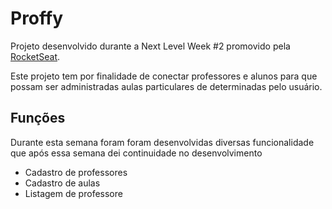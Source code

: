 # Proffy

Projeto desenvolvido durante a Next Level Week #2 promovido pela [RocketSeat](https://rocketseat.com.br/).

Este projeto tem por finalidade de conectar professores e alunos para que possam ser administradas aulas particulares de determinadas pelo usuário.

## Funções

Durante esta semana foram foram desenvolvidas diversas funcionalidade que após essa semana dei continuidade no desenvolvimento

- Cadastro de professores
- Cadastro de aulas
- Listagem de professore
